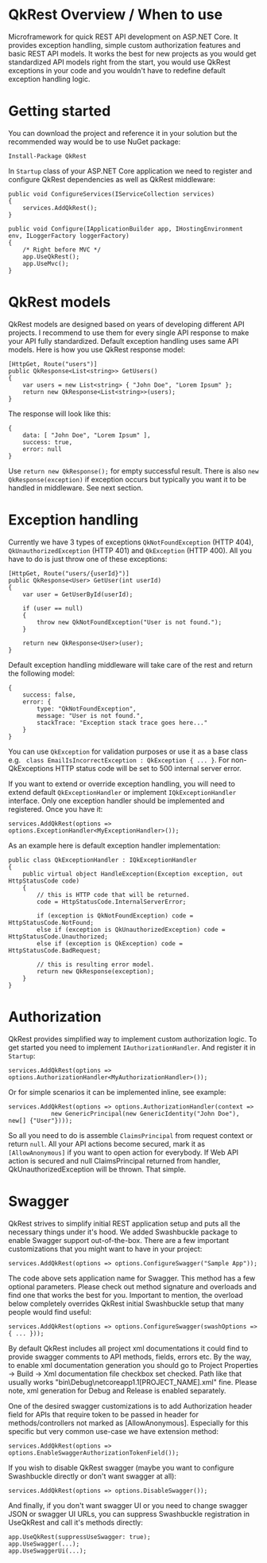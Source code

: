 # QkRest Overview / When to use
Microframework for quick REST API development on ASP.NET Core. It provides exception handling, simple custom authorization features and basic REST API models. It works the best for new projects as you would get standardized API models right from the start, you would use QkRest exceptions in your code and you wouldn't have to redefine default exception handling logic.

# Getting started
You can download the project and reference it in your solution but the recommended way would be to use NuGet package:

```
Install-Package QkRest
```

In `Startup` class of your ASP.NET Core application we need to register and configure QkRest dependencies as well as QkRest middleware:

```
public void ConfigureServices(IServiceCollection services)
{
    services.AddQkRest();
}

public void Configure(IApplicationBuilder app, IHostingEnvironment env, ILoggerFactory loggerFactory)
{
    /* Right before MVC */
    app.UseQkRest();
    app.UseMvc();
}
```

# QkRest models

QkRest models are designed based on years of developing different API projects. I recommend to use them for every single API response to make your API fully standardized. Default exception handling uses same API models. Here is how you use QkRest response model:

```
[HttpGet, Route("users")]
public QkResponse<List<string>> GetUsers()
{
    var users = new List<string> { "John Doe", "Lorem Ipsum" };
    return new QkResponse<List<string>>(users);
}
```

The response will look like this:

```
{
    data: [ "John Doe", "Lorem Ipsum" ],
    success: true,
    error: null
}
```

Use `return new QkResponse();` for empty successful result. There is also `new QkResponse(exception)` if exception occurs but typically you want it to be handled in middleware. See next section.

# Exception handling

Currently we have 3 types of exceptions `QkNotFoundException` (HTTP 404), `QkUnauthorizedException` (HTTP 401) and `QkException` (HTTP 400). All you have to do is just throw one of these exceptions:

```
[HttpGet, Route("users/{userId}")]
public QkResponse<User> GetUser(int userId)
{
    var user = GetUserById(userId);
    
    if (user == null)
    {
        throw new QkNotFoundException("User is not found.");
    }
    
    return new QkResponse<User>(user);
}
```

Default exception handling middleware will take care of the rest and return the following model:

```
{
    success: false,
    error: {
        type: "QkNotFoundException",
        message: "User is not found.",
        stackTrace: "Exception stack trace goes here..."
    }
}
```

You can use `QkException` for validation purposes or use it as a base class e.g. ` class EmailIsIncorrectException : QkException { ... }`. For non-QkExceptions HTTP status code will be set to 500 internal server error.

If you want to extend or override exception handling, you will need to extend default `QkExceptionHandler` or implement `IQkExceptionHandler` interface. Only one exception handler should be implemented and registered. Once you have it:

```
services.AddQkRest(options => options.ExceptionHandler<MyExceptionHandler>());
```

As an example here is default exception handler implementation:

```
public class QkExceptionHandler : IQkExceptionHandler
{
    public virtual object HandleException(Exception exception, out HttpStatusCode code)
    {
        // this is HTTP code that will be returned.
        code = HttpStatusCode.InternalServerError;

        if (exception is QkNotFoundException) code = HttpStatusCode.NotFound;
        else if (exception is QkUnauthorizedException) code = HttpStatusCode.Unauthorized;
        else if (exception is QkException) code = HttpStatusCode.BadRequest;
        
        // this is resulting error model.
        return new QkResponse(exception);
    }
}
```

# Authorization

QkRest provides simplified way to implement custom authorization logic. To get started you need to implement `IAuthorizationHandler`. And register it in `Startup`:

```
services.AddQkRest(options => options.AuthorizationHandler<MyAuthorizationHandler>());
```
Or for simple scenarios it can be implemented inline, see example:

```
services.AddQkRest(options => options.AuthorizationHandler(context => 
            new GenericPrincipal(new GenericIdentity("John Doe"), new[] {"User"})));
```
So all you need to do is assemble `ClaimsPrincipal` from request context or return `null`. All your API actions become secured, mark it as `[AllowAnonymous]` if you want to open action for everybody. If Web API action is secured and null ClaimsPrincipal returned from handler, QkUnauthorizedException will be thrown. That simple. 

# Swagger

QkRest strives to simplify initial REST application setup and puts all the necessary things under it's hood. We added Swashbuckle package to enable Swagger support out-of-the-box. There are a few important customizations that you might want to have in your project:

```
services.AddQkRest(options => options.ConfigureSwagger("Sample App"));
```

The code above sets application name for Swagger. This method has a few optional parameters. Please check out method signature and overloads and find one that works the best for you. Important to mention, the overload below completely overrides QkRest initial Swashbuckle setup that many people would find useful:

```
services.AddQkRest(options => options.ConfigureSwagger(swashOptions => { ... }));
```
By default QkRest includes all project xml documentations it could find to provide swagger comments to API methods, fields, errors etc. By the way, to enable xml documentation generation you should go to Project Properties -> Build -> Xml documentation file checkbox set checked. Path like that usually works "bin\Debug\netcoreapp1.1\[PROJECT_NAME].xml" fine. Please note, xml generation for Debug and Release is enabled separately.

One of the desired swagger customizations is to add Authorization header field for APIs that require token to be passed in header for methods/controllers not marked as [AllowAnonymous]. Especially for this specific but very common use-case we have extension method:

```
services.AddQkRest(options => options.EnableSwaggerAuthorizationTokenField());
```

If you wish to disable QkRest swagger (maybe you want to configure Swashbuckle directly or don't want swagger at all):

```
services.AddQkRest(options => options.DisableSwagger());
```

And finally, if you don't want swagger UI or you need to change swagger JSON or swagger UI URLs, you can suppress Swashbuckle registration in UseQkRest and call it's methods directly:

```
app.UseQkRest(suppressUseSwagger: true);
app.UseSwagger(...);
app.UseSwaggerUi(...);
```